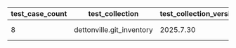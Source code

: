 | test_case_count | test_collection | test_collection_version | test_component | test_date | test_failed | test_details_link |
| --- | --- | --- | --- | --- | --- | --- |
| 8 | dettonville.git_inventory | 2025.7.30 | update_inventory | 2025-08-11T16:25:13Z | True | [test details](./update_inventory/test.results/test-results.md) |
